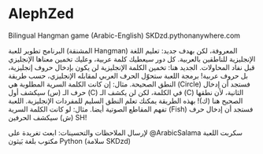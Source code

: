 # AlephZed
Bilingual Hangman game (Arabic-English)
SKDzd.pythonanywhere.com

البرنامج تطوير للعبة (المشنقة Hangman) المعروفة، لكن بهدف جديد: تعليم اللغة الإنجليزية للناطقين بالعربية.
كل دور سيعطيك كلمة عربية، وعليك تخمين معناها الإنجليزي قبل نفاد المحاولات.
الجديد هنا: تخمين الكلمة الإنجليزية لن يكون بإدخال حروف إنجليزية، بل حروف عربية!
برمجة اللعبة ستحوّل الحرف العربي لمقابله الإنجليزي، حسب طريقة النطق الصحيحة.
مثال: إن كانت الكلمة السرية المطلوبة هي (Circle) فستجد أن إدخال حرف الـ (س) سيكشف أول (C) في الكلمة، 
لكن لن يكشف الـ (C) الثانية، لأن نطقها الصحيح هنا (ك)!
بهذه الطريقة يمكنك تعلم النطق السليم للمفردات الإنجليزية.
اللعبة تفهم المقاطع الصوتية أيضا. مثال: لو كانت الكلمة السرية (Fish) فستجد أن إدخال حرف (ش) سيكشف الحرفين SH!

لإرسال الملاحظات والتحسينات: ابعث تغريدة على
@ArabicSalama
سكربت اللعبة مكتوب بلغة بَيثون Python
(سلامة SKDzd)
